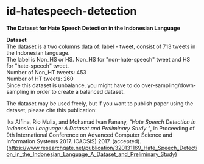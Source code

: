 # id-hatespeech-detection

<b>The Dataset for Hate Speech Detection in the Indonesian Language</b><br>

<b>Dataset</b><br>
The dataset is a two columns data of: label - tweet, consist of 713 tweets in the Indonesian language. <br>
The label is Non_HS or HS. Non_HS for "non-hate-speech" tweet and HS for "hate-speech" tweet. <br>
Number of Non_HT tweets: 453<br>
Number of HT tweets: 260 <br>
Since this dataset is unbalance, you might have to do over-sampling/down-sampling in order to create a balanced dataset. <br>

The dataset may be used freely, but if you want to publish paper using the dataset, please cite this publication:

Ika Alfina, Rio Mulia, and Mohamad Ivan Fanany, <i>"Hate Speech Detection in Indonesian Language: A Dataset and Preliminary Study
"</i>, in Proceeding of 9th International Conference on Advanced Computer Science and Information Systems 2017. ICACSIS) 2017.  (accepted). <br>
(https://www.researchgate.net/publication/320131169_Hate_Speech_Detection_in_the_Indonesian_Language_A_Dataset_and_Preliminary_Study)
